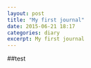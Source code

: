```yaml
---
layout: post
title: "My first journal"
date: 2015-06-21 18:17
categories: diary
excerpt: My first journal
---
```


##test

